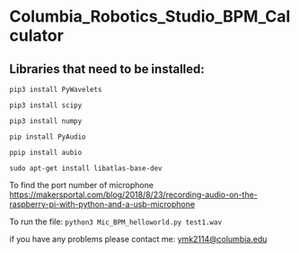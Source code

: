 # Columbia_Robotics_Studio_BPM_Calculator
## Libraries that need to be installed:

`pip3 install PyWavelets`

`pip3 install scipy`

`pip3 install numpy`

`pip install PyAudio`

`ppip install aubio`

`sudo apt-get install libatlas-base-dev`

To find the port number of microphone
https://makersportal.com/blog/2018/8/23/recording-audio-on-the-raspberry-pi-with-python-and-a-usb-microphone

To run the file:
`python3 Mic_BPM_helloworld.py test1.wav`

if you have any problems please contact me:
ymk2114@columbia.edu
